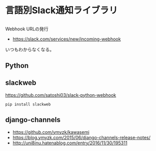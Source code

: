 # 言語別Slack通知ライブラリ

##

Webhook URLの発行

- <https://slack.com/services/new/incoming-webhook>

いつもわからなくなる。

## Python

## slackweb

<https://github.com/satoshi03/slack-python-webhook>

```
pip install slackweb
```

## django-channels

- <https://github.com/ymyzk/kawasemi>
- <https://blog.ymyzk.com/2015/06/django-channels-release-notes/>
- <http://uni8inu.hatenablog.com/entry/2016/11/30/195311>

